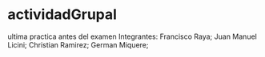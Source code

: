 # actividadGrupal
ultima practica antes del examen
Integrantes:
Francisco Raya;
Juan Manuel Licini;
Christian Ramirez;
German Miquere;
